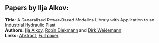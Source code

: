 <h2>Papers by Ilja Alkov:</h2>
<p>
<b>Title:</b> A Generalized Power-Based Modelica Library with Application to an Industrial Hydraulic Plant<br />
<b>Authors:</b> <a href="../authors/author_4.html">Ilja Alkov</a>, <a href="../authors/author_70.html">Robin Diekmann</a> and <a href="../authors/author_333.html">Dirk Weidemann</a><br />
<b>Links:</b> <a href="../abstracts/abstract_66.pdf">Abstract</a>, <a href="../submissions/ECP14096617_AlkovDiekmannWeidemann.pdf">Full paper</a>
</p>